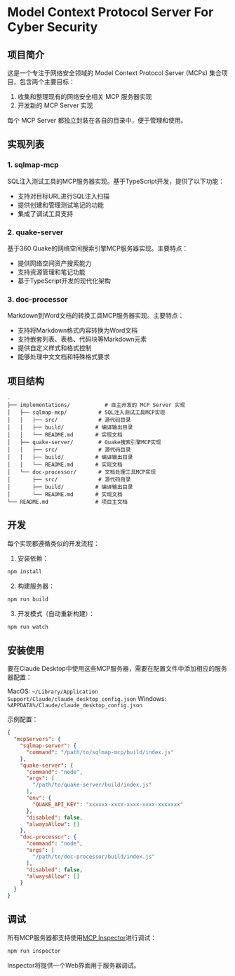 # Model Context Protocol Server For Cyber Security

## 项目简介

这是一个专注于网络安全领域的 Model Context Protocol Server (MCPs) 集合项目，包含两个主要目标：

1. 收集和整理现有的网络安全相关 MCP 服务器实现
2. 开发新的 MCP Server 实现

每个 MCP Server 都独立封装在各自的目录中，便于管理和使用。

## 实现列表

### 1. sqlmap-mcp

SQL注入测试工具的MCP服务器实现。基于TypeScript开发，提供了以下功能：

- 支持对目标URL进行SQL注入扫描
- 提供创建和管理测试笔记的功能
- 集成了调试工具支持

### 2. quake-server

基于360 Quake的网络空间搜索引擎MCP服务器实现。主要特点：

- 提供网络空间资产搜索能力
- 支持资源管理和笔记功能
- 基于TypeScript开发的现代化架构

### 3. doc-processor

Markdown到Word文档的转换工具MCP服务器实现。主要特点：

- 支持将Markdown格式内容转换为Word文档
- 支持嵌套列表、表格、代码块等Markdown元素
- 提供自定义样式和格式控制
- 能够处理中文文档和特殊格式要求

## 项目结构

```plaintext
.
├── implementations/           # 自主开发的 MCP Server 实现
│   ├── sqlmap-mcp/          # SQL注入测试工具MCP实现
│   │   ├── src/             # 源代码目录
│   │   ├── build/          # 编译输出目录
│   │   └── README.md       # 实现文档
│   ├── quake-server/        # Quake搜索引擎MCP实现
│   │   ├── src/             # 源代码目录
│   │   ├── build/          # 编译输出目录
│   │   └── README.md       # 实现文档
│   └── doc-processor/       # 文档处理工具MCP实现
│       ├── src/             # 源代码目录
│       ├── build/          # 编译输出目录
│       └── README.md       # 实现文档
└── README.md               # 项目主文档
```

## 开发

每个实现都遵循类似的开发流程：

1. 安装依赖：
```bash
npm install
```

2. 构建服务器：
```bash
npm run build
```

3. 开发模式（自动重新构建）：
```bash
npm run watch
```

## 安装使用

要在Claude Desktop中使用这些MCP服务器，需要在配置文件中添加相应的服务器配置：

MacOS: `~/Library/Application Support/Claude/claude_desktop_config.json`
Windows: `%APPDATA%/Claude/claude_desktop_config.json`

示例配置：
```json
{
  "mcpServers": {
    "sqlmap-server": {
      "command": "/path/to/sqlmap-mcp/build/index.js"
    },
    "quake-server": {
      "command": "node",
      "args": [
        "/path/to/quake-server/build/index.js"
      ],
      "env": {
        "QUAKE_API_KEY": "xxxxxx-xxxx-xxxx-xxxx-xxxxxxx"
      },
      "disabled": false,
      "alwaysAllow": []
    },
    "doc-processor": {
      "command": "node",
      "args": [
        "/path/to/doc-processor/build/index.js"
      ],
      "disabled": false,
      "alwaysAllow": []
    }
  }
}
```

## 调试

所有MCP服务器都支持使用[MCP Inspector](https://github.com/modelcontextprotocol/inspector)进行调试：

```bash
npm run inspector
```

Inspector将提供一个Web界面用于服务器调试。